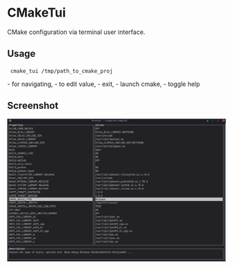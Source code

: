 # CMakeTui

CMake configuration via terminal user interface.

## Usage

​```
cmake_tui /tmp/path_to_cmake_proj
​```

<Arrows> - for navigating, <Enter> - to edit value, <Esc> - exit, <Space> - launch cmake, <h> - toggle help

## Screenshot

![alt text](https://raw.githubusercontent.com/regular-dev/cmake_tui/main/img.png)
